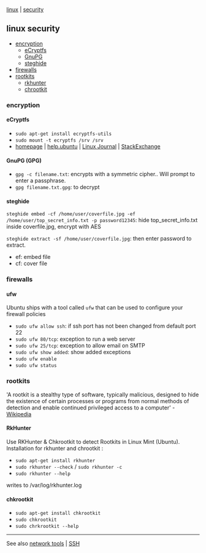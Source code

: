[linux](index.md) | [security](../security/index.md)

## linux security

- [encryption](#encryption)
  - [eCryptfs](#ecryptfs)
  - [GnuPG](#gnupg)
  - [steghide](#steghide)
- [firewalls](#firewalls)
- [rootkits](#rootkits)
  - [rkhunter](#rkhunter)
  - [chrootkit](#chrootkit)

### encryption

#### eCryptfs
- `sudo apt-get install ecryptfs-utils`
- `sudo mount -t ecryptfs /srv /srv`
- [homepage](http://ecryptfs.org/) | [help.ubuntu](https://help.ubuntu.com/lts/serverguide/ecryptfs.html) | [Linux Journal](https://www.linuxjournal.com/article/9400) | [StackExchange](https://stackexchange.com/filters/33360/ecryptfs)

#### GnuPG (GPG)
- `gpg -c filename.txt`: encrypts with a symmetric cipher.. Will prompt to enter a passphrase.
- `gpg filename.txt.gpg`: to decrypt

#### steghide
`steghide embed -cf /home/user/coverfile.jpg -ef /home/user/top_secret_info.txt -p password12345`: hide top_secret_info.txt inside coverfile.jpg, encrypt with AES

`steghide extract -sf /home/user/coverfile.jpg`: then enter password to extract.

- ef: embed file
- cf: cover file

### firewalls

#### ufw
Ubuntu ships with a tool called `ufw` that can be used to configure your firewall policies
- `sudo ufw allow ssh`: if ssh port has not been changed from default port 22
- `sudo ufw 80/tcp`: exception to run a web server
- `sudo ufw 25/tcp`: exception to allow email on SMTP
- `sudo ufw show added`: show added exceptions
- `sudo ufw enable`
- `sudo ufw status`

### rootkits
'A rootkit is a stealthy type of software, typically malicious, designed to hide the existence of certain processes or programs from normal methods of detection and enable continued privileged access to a computer' -  [Wikipedia](http://en.wikipedia.org/wiki/Rootkit)

#### RkHunter
Use RKHunter & Chkrootkit to detect Rootkits in Linux Mint (Ubuntu).
Installation for rkhunter and chrootkit :

- `sudo apt-get install rkhunter`
- `sudo rkhunter --check` / `sudo rkhunter -c`
- `sudo rkhunter --help`

writes to /var/log/rkhunter.log

#### chkrootkit
- `sudo apt-get install chkrootkit`
- `sudo chkrootkit`
- `sudo chrkrootkit --help`

---

See also [network tools](network.md) | [SSH](network.md#ssh---secure-shell)
